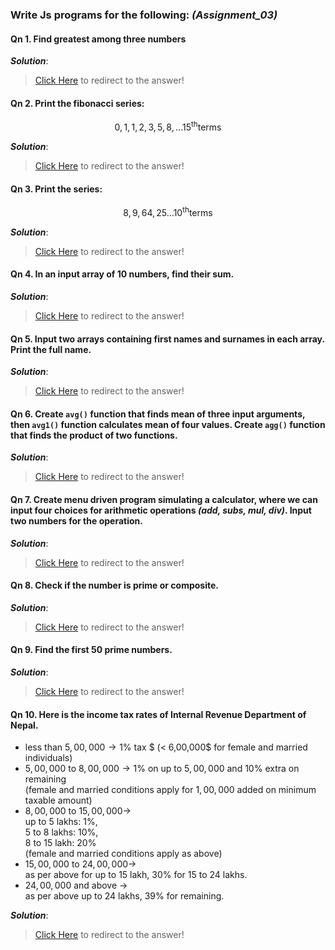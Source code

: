 ### Write Js programs for the following: *(Assignment_03)*

#### Qn 1. Find greatest among three numbers

***Solution***:
> [Click Here](../HTML/assignment_03_qn1.html) to redirect to the answer!

#### Qn 2. Print the fibonacci series:
$$0, 1, 1, 2, 3, 5, 8, ... 15^\text{th} \text{terms}$$

***Solution***:
> [Click Here](../HTML/assignment_03_qn2.html) to redirect to the answer!

#### Qn 3. Print the series: 
$$8, 9, 64, 25 ... 10^\text{th} \text{terms}$$

***Solution***:
> [Click Here](../HTML/assignment_03_qn3.html) to redirect to the answer!

#### Qn 4. In an input array of $10$ numbers, find their sum.

***Solution***:
> [Click Here](../HTML/assignment_03_qn4.html) to redirect to the answer!

#### Qn 5. Input two arrays containing first names and surnames in each array. Print the full name.

***Solution***:
> [Click Here](../HTML/assignment_03_qn5.html) to redirect to the answer!

#### Qn 6. Create `avg()` function that finds mean of three input arguments, then `avg1()` function calculates mean of four values. Create `agg()` function that finds the product of two functions.

***Solution***:
> [Click Here](../HTML/assignment_03_qn6.html) to redirect to the answer!

#### Qn 7. Create menu driven program simulating a calculator, where we can input four choices for arithmetic operations *(add, subs, mul, div)*. Input two numbers for the operation.

***Solution***:
> [Click Here](../HTML/assignment_03_qn7.html) to redirect to the answer!

#### Qn 8. Check if the number is prime or composite.

***Solution***:
> [Click Here](../HTML/assignment_03_qn8.html) to redirect to the answer!

#### Qn 9. Find the first 50 prime numbers.

***Solution***:
> [Click Here](../HTML/assignment_03_qn9.html) to redirect to the answer!

#### Qn 10. Here is the income tax rates of Internal Revenue Department of Nepal.

- less than $5,00,000 \longrightarrow 1\%$ tax $ (< 6,00,000$ for female and married individuals$)$
- $5,00,000$ to $8,00,000 \longrightarrow 1\%$ on up to $5,00,000$ and $10\%$ extra on remaining  
  (female and married conditions apply for $1,00,000$ added on minimum taxable amount)
- $8,00,000$ to $15,00,000 \longrightarrow$  
  up to $5$ lakhs: $1\%$,  
  $5$ to $8$ lakhs: $10\%$,  
  $8$ to $15$ lakh: $20\%$  
  (female and married conditions apply as above)
- $15,00,000$ to $24,00,000 \longrightarrow$  
  as per above for up to $15$ lakh, $30\%$ for $15$ to $24$ lakhs.
- $24,00,000$ and above $\longrightarrow$  
  as per above up to $24$ lakhs, $39\%$ for remaining.


***Solution***:
> [Click Here](../HTML/assignment_03_qn10.html) to redirect to the answer!